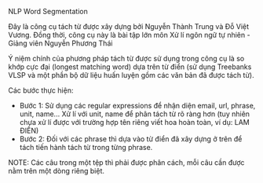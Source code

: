 NLP Word Segmentation

Đây là công cụ tách từ được xây dựng bởi Nguyễn Thành Trung và Đỗ Việt Vương.
Đồng thời, công cụ này là bài tập lớn môn Xử lí ngôn ngữ tự nhiên - Giảng viên Nguyễn Phương Thái

Ý niệm chính của phương pháp tách từ được sử dụng trong công cụ là so khớp cực đại (longest matching word)
dựa trên từ điển (sử dụng Treebanks VLSP và một phần bộ dữ liệu huấn luyện gồm các văn bản đã được tách từ).

Các bước thực hiện:
- Bước 1: Sử dụng các regular expressions để nhận diện email, url, phrase, unit, name... 
	Xử lí với unit, name để phân tách từ rõ ràng hơn 
	(tuy nhiên chưa xử lí được với trường hợp tên riêng viết hoa hoàn toàn, ví dụ: LAM ĐIỀN)	
- Bước 2: Đối với các phrase thì dựa vào từ điển đã xây dựng ở trên để tách tiến hành tách từ trong từng phrase.

NOTE: Các câu trong một tệp thì phải được phân cách, mỗi câu cần được nằm trên một dòng riêng biệt.

